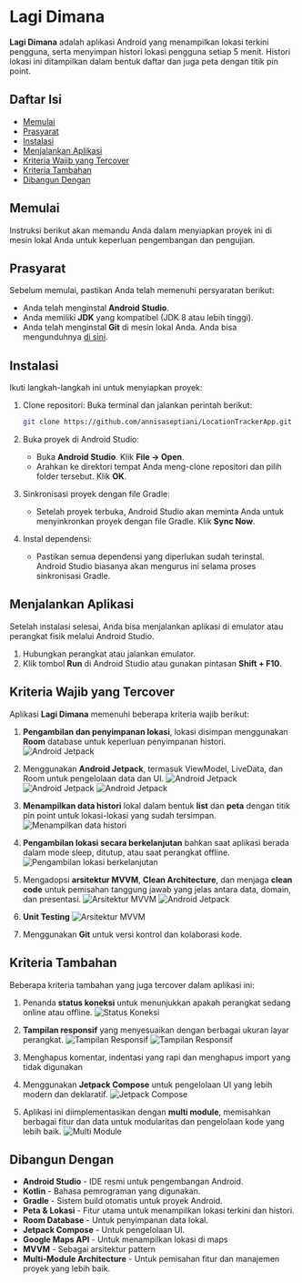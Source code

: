 # Lagi Dimana

**Lagi Dimana** adalah aplikasi Android yang menampilkan lokasi terkini pengguna, serta menyimpan histori lokasi pengguna setiap 5 menit. Histori lokasi ini ditampilkan dalam bentuk daftar dan juga peta dengan titik pin point.

## Daftar Isi
- [Memulai](#memulai)
- [Prasyarat](#prasyarat)
- [Instalasi](#instalasi)
- [Menjalankan Aplikasi](#menjalankan-aplikasi)
- [Kriteria Wajib yang Tercover](#kriteria-wajib-yang-tercover)
- [Kriteria Tambahan](#kriteria-tambahan)
- [Dibangun Dengan](#dibangun-dengan)

## Memulai
Instruksi berikut akan memandu Anda dalam menyiapkan proyek ini di mesin lokal Anda untuk keperluan pengembangan dan pengujian.

## Prasyarat
Sebelum memulai, pastikan Anda telah memenuhi persyaratan berikut:
- Anda telah menginstal **Android Studio**.
- Anda memiliki **JDK** yang kompatibel (JDK 8 atau lebih tinggi).
- Anda telah menginstal **Git** di mesin lokal Anda. Anda bisa mengunduhnya [di sini](https://git-scm.com/).

## Instalasi
Ikuti langkah-langkah ini untuk menyiapkan proyek:

1. Clone repositori: Buka terminal dan jalankan perintah berikut:
    ```bash
    git clone https://github.com/annisaseptiani/LocationTrackerApp.git
    ```

2. Buka proyek di Android Studio:
   - Buka **Android Studio**. Klik **File -> Open**.
   - Arahkan ke direktori tempat Anda meng-clone repositori dan pilih folder tersebut. Klik **OK**.

3. Sinkronisasi proyek dengan file Gradle:
   - Setelah proyek terbuka, Android Studio akan meminta Anda untuk menyinkronkan proyek dengan file Gradle. Klik **Sync Now**.

4. Instal dependensi:
   - Pastikan semua dependensi yang diperlukan sudah terinstal. Android Studio biasanya akan mengurus ini selama proses sinkronisasi Gradle.

## Menjalankan Aplikasi
Setelah instalasi selesai, Anda bisa menjalankan aplikasi di emulator atau perangkat fisik melalui Android Studio.

1. Hubungkan perangkat atau jalankan emulator.
2. Klik tombol **Run** di Android Studio atau gunakan pintasan **Shift + F10**.

## Kriteria Wajib yang Tercover
Aplikasi **Lagi Dimana** memenuhi beberapa kriteria wajib berikut:

1. **Pengambilan dan penyimpanan lokasi**, lokasi disimpan menggunakan **Room** database untuk keperluan penyimpanan histori.
   ![Android Jetpack](./pictures/front_page.png)

3. Menggunakan **Android Jetpack**, termasuk ViewModel, LiveData, dan Room untuk pengelolaan data dan UI.
   ![Android Jetpack](./pictures/viewmodel.png)
   ![Android Jetpack](./pictures/room.png)
   ![Android Jetpack](./pictures/flow.png)

4. **Menampilkan data histori** lokal dalam bentuk **list** dan **peta** dengan titik pin point untuk lokasi-lokasi yang sudah tersimpan.
   ![Menampilkan data histori](./pictures/location_history.png)

5. **Pengambilan lokasi secara berkelanjutan** bahkan saat aplikasi berada dalam mode sleep, ditutup, atau saat perangkat offline.
   ![Pengambilan lokasi berkelanjutan](./pictures/location_offline.png)

6. Mengadopsi **arsitektur MVVM**, **Clean Architecture**, dan menjaga **clean code** untuk pemisahan tanggung jawab yang jelas antara data, domain, dan presentasi.
   ![Arsitektur MVVM](./pictures/clean_architecture.png)
   ![Android Jetpack](./pictures/viewmodel.png)

7. **Unit Testing**
   ![Arsitektur MVVM](./pictures/unit_test.png)

8. Menggunakan **Git** untuk versi kontrol dan kolaborasi kode.

## Kriteria Tambahan
Beberapa kriteria tambahan yang juga tercover dalam aplikasi ini:

1. Penanda **status koneksi** untuk menunjukkan apakah perangkat sedang online atau offline.
   ![Status Koneksi](./pictures/location_offline.png)

2. **Tampilan responsif** yang menyesuaikan dengan berbagai ukuran layar perangkat.
   ![Tampilan Responsif](./pictures/smaller_screen.png)
   ![Tampilan Responsif](./pictures/front_page.png)

3. Menghapus komentar, indentasi yang rapi dan menghapus import yang tidak digunakan

4. Menggunakan **Jetpack Compose** untuk pengelolaan UI yang lebih modern dan deklaratif.
   ![Jetpack Compose](./pictures/jetpack_compose.png)

5. Aplikasi ini diimplementasikan dengan **multi module**, memisahkan berbagai fitur dan data untuk modularitas dan pengelolaan kode yang lebih baik.
   ![Multi Module](./pictures/multi_module.png)

## Dibangun Dengan
- **Android Studio** - IDE resmi untuk pengembangan Android.
- **Kotlin** - Bahasa pemrograman yang digunakan.
- **Gradle** - Sistem build otomatis untuk proyek Android.
- **Peta & Lokasi** - Fitur utama untuk menampilkan lokasi terkini dan histori.
- **Room Database** - Untuk penyimpanan data lokal.
- **Jetpack Compose** - Untuk pengelolaan UI.
- **Google Maps API** - Untuk menampilkan lokasi di maps
- **MVVM** - Sebagai arsitektur pattern
- **Multi-Module Architecture** - Untuk pemisahan fitur dan manajemen proyek yang lebih baik.
